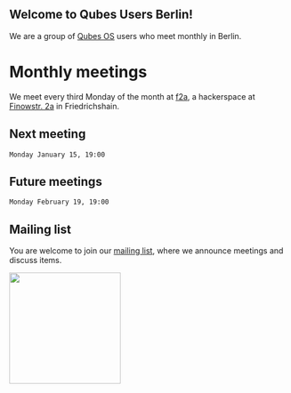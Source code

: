 ## Welcome to Qubes Users Berlin!

We are a group of [Qubes OS](https://www.qubes-os.org) users who meet monthly in Berlin. 

# Monthly meetings

We meet every third Monday of the month at [f2a](https://f2a.space/), a hackerspace at [Finowstr. 2a](https://www.openstreetmap.org/node/4476779422) in Friedrichshain.

## Next meeting

```
Monday January 15, 19:00
```

## Future meetings

```
Monday February 19, 19:00
```

## Mailing list

You are welcome to join our [mailing list](https://www.autistici.org/mailman/listinfo/qub), where we announce meetings and discuss items.

<img src="https://github.com/QubesOS/qubes-attachment/raw/master/icons/qubes-community-event/qubes-community-event.png" align="center" width="200">
